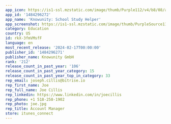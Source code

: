 ```yaml
---
app_icon: https://is1-ssl.mzstatic.com/image/thumb/Purple112/v4/b8/08/ac/b808acee-b92a-5ca1-4df6-35bd1ead4c9a/AppIcon-0-0-1x_U007emarketing-0-7-0-85-220.png/1024x1024bb.png
app_id: '1484296272'
app_name: 'Knowunity: School Study Helper'
app_screenshot: https://is1-ssl.mzstatic.com/image/thumb/PurpleSource116/v4/3e/fa/28/3efa28bb-7dad-c640-dfd1-87fde192ac53/406f1bdc-c535-4d50-bdfb-7d49ad532102_1.jpg/1242x2688bb.png
category: Education
country: US
id: rkX-3fmVMsfF
language: en
most_recent_release: '2024-02-17T00:00:00'
publisher_id: '1484296271'
publisher_name: Knowunity GmbH
rank: '212'
release_count_in_past_year: '106'
release_count_in_past_year_category: 15
release_count_in_past_year_top_in_category: 33
rep_email: joseph.cillis@bitrise.io
rep_first_name: Joe
rep_full_name: Joe Cillis
rep_linkedin: https://www.linkedin.com/in/joecillis
rep_phone: +1 518-258-1902
rep_photo: joe.jpg
rep_title: Account Manager
store: itunes_connect
---
```

